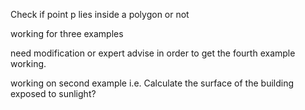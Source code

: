 Check if point p lies inside a polygon or not

working for three examples

need modification or expert advise in order to get the fourth example working.

working on second example i.e.
    Calculate the surface of the building exposed to sunlight?